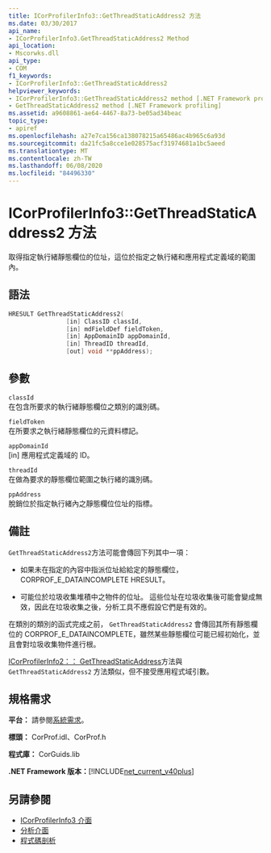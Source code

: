 ```yaml
---
title: ICorProfilerInfo3::GetThreadStaticAddress2 方法
ms.date: 03/30/2017
api_name:
- ICorProfilerInfo3.GetThreadStaticAddress2 Method
api_location:
- Mscorwks.dll
api_type:
- COM
f1_keywords:
- ICorProfilerInfo3::GetThreadStaticAddress2
helpviewer_keywords:
- ICorProfilerInfo3::GetThreadStaticAddress2 method [.NET Framework profiling]
- GetThreadStaticAddress2 method [.NET Framework profiling]
ms.assetid: a9608861-ae64-4467-8a73-be05ad34beac
topic_type:
- apiref
ms.openlocfilehash: a27e7ca156ca138078215a65486ac4b965c6a93d
ms.sourcegitcommit: da21fc5a8cce1e028575acf31974681a1bc5aeed
ms.translationtype: MT
ms.contentlocale: zh-TW
ms.lasthandoff: 06/08/2020
ms.locfileid: "84496330"
---
```

# <a name="icorprofilerinfo3getthreadstaticaddress2-method"></a>ICorProfilerInfo3::GetThreadStaticAddress2 方法
取得指定執行緒靜態欄位的位址，這位於指定之執行緒和應用程式定義域的範圍內。  
  
## <a name="syntax"></a>語法  
  
```cpp  
HRESULT GetThreadStaticAddress2(  
                [in] ClassID classId,  
                [in] mdFieldDef fieldToken,  
                [in] AppDomainID appDomainId,  
                [in] ThreadID threadId,  
                [out] void **ppAddress);  
```  
  
## <a name="parameters"></a>參數  
 `classId`  
 在包含所要求的執行緒靜態欄位之類別的識別碼。  
  
 `fieldToken`  
 在所要求之執行緒靜態欄位的元資料標記。  
  
 `appDomainId`  
 [in] 應用程式定義域的 ID。  
  
 `threadId`  
 在做為要求的靜態欄位範圍之執行緒的識別碼。  
  
 `ppAddress`  
 脫銷位於指定執行緒內之靜態欄位位址的指標。  
  
## <a name="remarks"></a>備註  
 `GetThreadStaticAddress2`方法可能會傳回下列其中一項：  
  
- 如果未在指定的內容中指派位址給給定的靜態欄位，CORPROF_E_DATAINCOMPLETE HRESULT。  
  
- 可能位於垃圾收集堆積中之物件的位址。 這些位址在垃圾收集後可能會變成無效，因此在垃圾收集之後，分析工具不應假設它們是有效的。  
  
 在類別的類別的函式完成之前， `GetThreadStaticAddress2` 會傳回其所有靜態欄位的 CORPROF_E_DATAINCOMPLETE，雖然某些靜態欄位可能已經初始化，並且會對垃圾收集物件進行根。  
  
 [ICorProfilerInfo2：： GetThreadStaticAddress](icorprofilerinfo2-getthreadstaticaddress-method.md)方法與 `GetThreadStaticAddress2` 方法類似，但不接受應用程式域引數。  
  
## <a name="requirements"></a>規格需求  
 **平台：** 請參閱[系統需求](../../get-started/system-requirements.md)。  
  
 **標頭：** CorProf.idl、CorProf.h  
  
 **程式庫：** CorGuids.lib  
  
 **.NET Framework 版本：**[!INCLUDE[net_current_v40plus](../../../../includes/net-current-v40plus-md.md)]  
  
## <a name="see-also"></a>另請參閱

- [ICorProfilerInfo3 介面](icorprofilerinfo3-interface.md)
- [分析介面](profiling-interfaces.md)
- [程式碼剖析](index.md)
